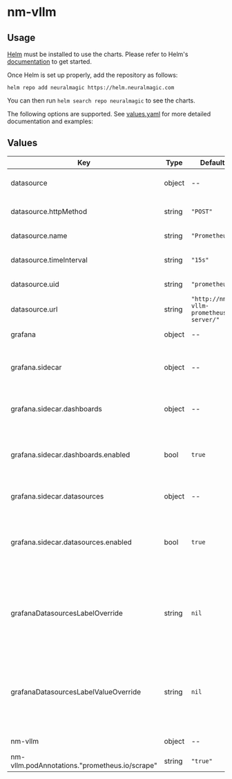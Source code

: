 # nm-vllm

## Usage

[Helm](https://helm.sh) must be installed to use the charts.
Please refer to Helm's [documentation](https://helm.sh/docs/) to get started.

Once Helm is set up properly, add the repository as follows:

```console
helm repo add neuralmagic https://helm.neuralmagic.com
```

You can then run `helm search repo neuralmagic` to see the charts.

The following options are supported. See [values.yaml](/charts/nm-vllm-production-monitoring/values.yaml) for more detailed documentation and examples:

## Values

| Key | Type | Default | Description |
|-----|------|---------|-------------|
| datasource | object | -- | Configuration for the datasource connecting prometheus and grafana. |
| datasource.httpMethod | string | `"POST"` | The HTTP method to use for the Grafana prometheus datasource. |
| datasource.name | string | `"Prometheus"` | The name to use for the Grafana prometheus datasource. |
| datasource.timeInterval | string | `"15s"` | The time interval with which Grafana should scrape the prometheus datasource. |
| datasource.uid | string | `"prometheus"` | The uid to use for the Grafana prometheus datasource. |
| datasource.url | string | `"http://nm-vllm-prometheus-server/"` | The URL to use for the Grafana prometheus datasource. |
| grafana | object | -- | Configuration for the Grafana deployment |
| grafana.sidecar | object | -- | Allows for deployment of containers alongside the Grafana container for purposes such as importing dashboards and datasources. |
| grafana.sidecar.dashboards | object | -- | Enables the automatic import and management of Grafana dashboards from ConfigMaps or secrets. |
| grafana.sidecar.dashboards.enabled | bool | `true` | Enable the Grafana sidecar for dashboards so nm-vllm dashboards can be detected and loaded. If disabled, dashboards must be loaded manually. |
| grafana.sidecar.datasources | object | -- | Enables the dynamic configuration of datasources from ConfigMaps or secrets. |
| grafana.sidecar.datasources.enabled | bool | `true` | Enable the Grafana sidecar for datasources so the prometheus instance can be configured and used as a Grafana datasource. If disabled, the prometheus datasource must be configured manually. |
| grafanaDatasourcesLabelOverride | string | `nil` | Label used by Grafana's sidecar for datasources to identify config maps with datasources that should be added to Grafana. Should match the value of the `sidecar.datasources.label` configuration in the Grafana chart. |
| grafanaDatasourcesLabelValueOverride | string | `nil` | Label value used by Grafana's sidecar for datasources to identify config maps with datasources that should be added to Grafana. Should match the value of the `sidecar.datasources.labelValue` configuration in the Grafana chart. |
| nm-vllm | object | -- | Configuration for the nm-vllm server deployment and service. |
| nm-vllm.podAnnotations."prometheus.io/scrape" | string | `"true"` | Enables prometheus to find pod to scrape |